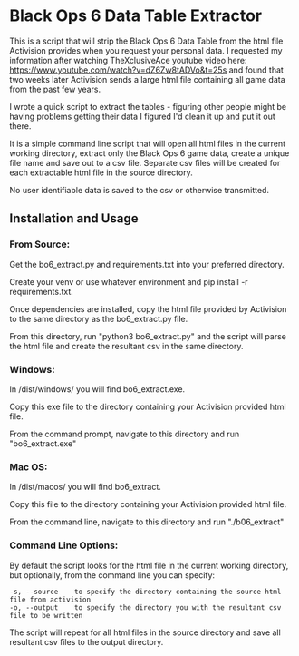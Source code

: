 # Black Ops 6 Data Table Extractor

This is a script that will strip the Black Ops 6 Data Table from the html file Activision provides when you request your personal data.  I requested my information after watching TheXclusiveAce youtube video here:  https://www.youtube.com/watch?v=dZ6Zw8tADVo&t=25s and found that two weeks later Activision sends a large html file containing all game data from the past few years.

I wrote a quick script to extract the tables - figuring other people might be having problems getting their data I figured I'd clean it up and put it out there.

It is a simple command line script that will open all html files in the current working directory, extract only the Black Ops 6 game data, create a unique file name and save out to a csv file.  Separate csv files will be created for each extractable html file in the source directory.

No user identifiable data is saved to the csv or otherwise transmitted.

## Installation and Usage

### From Source:

Get the bo6_extract.py and requirements.txt into your preferred directory.

Create your venv or use whatever environment and pip install -r requirements.txt.

Once dependencies are installed, copy the html file provided by Activision to the same directory as the bo6_extract.py file.

From this directory, run "python3 bo6_extract.py" and the script will parse the html file and create the resultant csv in the same directory.


### Windows:

In /dist/windows/ you will find bo6_extract.exe.

Copy this exe file to the directory containing your Activision provided html file.

From the command prompt, navigate to this directory and run "bo6_extract.exe"


### Mac OS:

In /dist/macos/ you will find bo6_extract.

Copy this file to the directory containing your Activision provided html file.

From the command line, navigate to this directory and run "./b06_extract"


### Command Line Options:

By default the script looks for the html file in the current working directory, but optionally, from the command line you can specify:

    -s, --source    to specify the directory containing the source html file from activision
    -o, --output    to specify the directory you with the resultant csv file to be written

The script will repeat for all html files in the source directory and save all resultant csv files to the output directory.
